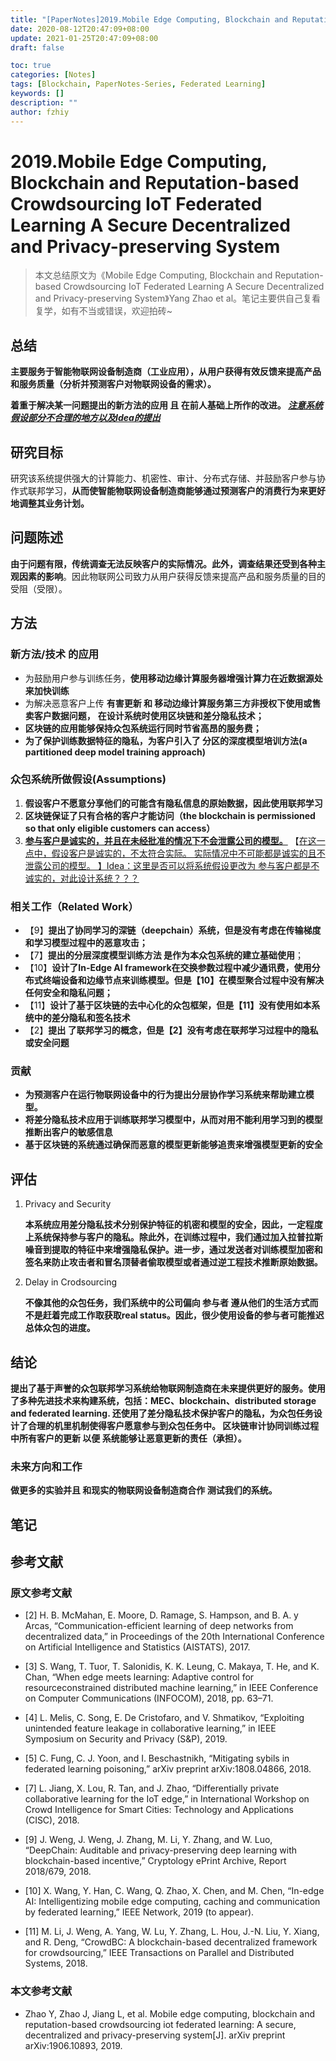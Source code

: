 ```yaml
---
title: "[PaperNotes]2019.Mobile Edge Computing, Blockchain and Reputation-based Crowdsourcing IoT Federated Learning A Secure Decentralized and Privacy-preserving System"
date: 2020-08-12T20:47:09+08:00
update: 2021-01-25T20:47:09+08:00
draft: false

toc: true
categories: [Notes]
tags: [Blockchain, PaperNotes-Series, Federated Learning]
keywords: []
description: ""
author: fzhiy
---
```



# 2019.Mobile Edge Computing, Blockchain and Reputation-based Crowdsourcing IoT Federated Learning A Secure Decentralized and Privacy-preserving System

> 本文总结原文为《Mobile Edge Computing, Blockchain and Reputation-based Crowdsourcing IoT Federated Learning A Secure Decentralized and Privacy-preserving System》Yang Zhao et al。笔记主要供自己复看复学，如有不当或错误，欢迎拍砖~

## 总结

**主要服务于智能物联网设备制造商（工业应用），从用户获得有效反馈来提高产品和服务质量（分析并预测客户对物联网设备的需求）。**

**着重于解决某一问题提出的新方法的应用 且 在前人基础上所作的改进。 <u>*注意系统假设部分不合理的地方以及Idea的提出*</u>**

## 研究目标

研究该系统提供强大的计算能力、机密性、审计、分布式存储、并鼓励客户参与协作式联邦学习，**从而使智能物联网设备制造商能够通过预测客户的消费行为来更好地调整其业务计划。**

## 问题陈述

**由于问题有限，传统调查无法反映客户的实际情况。此外，调查结果还受到各种主观因素的影响**。因此物联网公司致力从用户获得反馈来提高产品和服务质量的目的受阻（受限）。

## 方法

### 新方法/技术 的应用

- 为鼓励用户参与训练任务，**使用移动边缘计算服务器增强计算力在近数据源处来加快训练**
- 为解决恶意客户上传 **有害更新 和 移动边缘计算服务第三方非授权下使用或售卖客户数据问题，** **在设计系统时使用区块链和差分隐私技术；**
- **区块链的应用能够保持众包系统运行同时节省高昂的服务费；**
- **为了保护训练数据特征的隐私，为客户引入了 分区的深度模型培训方法(a partitioned deep model training approach)**

### 众包系统所做假设(Assumptions)

1. **假设客户不愿意分享他们的可能含有隐私信息的原始数据，因此使用联邦学习**
2. **区块链保证了只有合格的客户才能访问（**the blockchain is permissioned so that only eligible
   customers can access**）**
3. **<u>参与客户是诚实的，并且在未经批准的情况下不会泄露公司的模型。</u>**  【<u>在这一点中，假设客户是诚实的，不太符合实际。 实际情况中不可能都是诚实的且不泄露公司的模型。 】Idea：这里是否可以将系统假设更改为 参与客户都是不诚实的，对此设计系统？？？</u>

### 相关工作（Related Work）

- 【9】**提出了协同学习的深链（deepchain）系统，但是没有考虑在传输梯度和学习模型过程中的恶意攻击；**
- 【7】**提出的分层深度模型训练方法  是作为本众包系统的建立基础使用**；
- 【10】**设计了In-Edge AI framework在交换参数过程中减少通讯费，使用分布式终端设备和边缘节点来训练模型。但是【10】在模型聚合过程中没有解决任何安全和隐私问题；**
- 【11】**设计了基于区块链的去中心化的众包框架，但是【11】没有使用如本系统中的差分隐私和签名技术**
- 【2】**提出 了联邦学习的概念，但是【2】没有考虑在联邦学习过程中的隐私或安全问题**

### **贡献**

- **为预测客户在运行物联网设备中的行为提出分层协作学习系统来帮助建立模型。**
- **将差分隐私技术应用于训练联邦学习模型中，从而对用不能利用学习到的模型推断出客户的敏感信息**
- **基于区块链的系统通过确保而恶意的模型更新能够追责来增强模型更新的安全**



## 评估

1. Privacy and Security

   **本系统应用差分隐私技术分别保护特征的机密和模型的安全，因此，一定程度上系统保持参与客户的隐私。除此外，在训练过程中，我们通过加入拉普拉斯噪音到提取的特征中来增强隐私保护。进一步，通过发送者对训练模型加密和签名来防止攻击者和冒名顶替者偷取模型或者通过逆工程技术推断原始数据。**

2. Delay in Crodsourcing

   **不像其他的众包任务，我们系统中的公司偏向 参与者 遵从他们的生活方式而不是赶着完成工作取获取real status。因此，很少使用设备的参与者可能推迟总体众包的进度。**



## 结论

**提出了基于声誉的众包联邦学习系统给物联网制造商在未来提供更好的服务。使用了多种先进技术来构建系统，包括：MEC、blockchain、distributed storage and federated learning. 还使用了差分隐私技术保护客户的隐私，为众包任务设计了合理的机里机制使得客户愿意参与到众包任务中。 区块链审计协同训练过程中所有客户的更新 以便 系统能够让恶意更新的责任（承担）。**

### 未来方向和工作

**做更多的实验并且 和现实的物联网设备制造商合作 测试我们的系统。**



## 笔记



## 参考文献
### 原文参考文献

- [2] H. B. McMahan, E. Moore, D. Ramage, S. Hampson, and B. A. y Arcas, “Communication-efficient learning of deep networks from decentralized data,” in Proceedings of the 20th International Conference on Artificial Intelligence and Statistics (AISTATS), 2017.

- [3] S. Wang, T. Tuor, T. Salonidis, K. K. Leung, C. Makaya, T. He, and K. Chan, “When edge meets learning: Adaptive control for resourceconstrained distributed machine learning,” in IEEE Conference on Computer Communications (INFOCOM), 2018, pp. 63–71.
- [4] L. Melis, C. Song, E. De Cristofaro, and V. Shmatikov, “Exploiting unintended feature leakage in collaborative learning,” in IEEE Symposium on Security and Privacy (S&P), 2019.
- [5] C. Fung, C. J. Yoon, and I. Beschastnikh, “Mitigating sybils in federated learning poisoning,” arXiv preprint arXiv:1808.04866, 2018.
- [7] L. Jiang, X. Lou, R. Tan, and J. Zhao, “Differentially private collaborative learning for the IoT edge,” in International Workshop on Crowd Intelligence for Smart Cities: Technology and Applications (CISC), 2018.
- [9] J. Weng, J. Weng, J. Zhang, M. Li, Y. Zhang, and W. Luo, “DeepChain: Auditable and privacy-preserving deep learning with blockchain-based incentive,” Cryptology ePrint Archive, Report 2018/679, 2018.
- [10] X. Wang, Y. Han, C. Wang, Q. Zhao, X. Chen, and M. Chen, “In-edge AI: Intelligentizing mobile edge computing, caching and communication by federated learning,” IEEE Network, 2019 (to appear).
- [11] M. Li, J. Weng, A. Yang, W. Lu, Y. Zhang, L. Hou, J.-N. Liu, Y. Xiang, and R. Deng, “CrowdBC: A blockchain-based decentralized framework for crowdsourcing,” IEEE Transactions on Parallel and Distributed Systems, 2018.
### 本文参考文献

- Zhao Y, Zhao J, Jiang L, et al. Mobile edge computing, blockchain and reputation-based crowdsourcing iot federated learning: A secure, decentralized and privacy-preserving system[J]. arXiv preprint arXiv:1906.10893, 2019.

